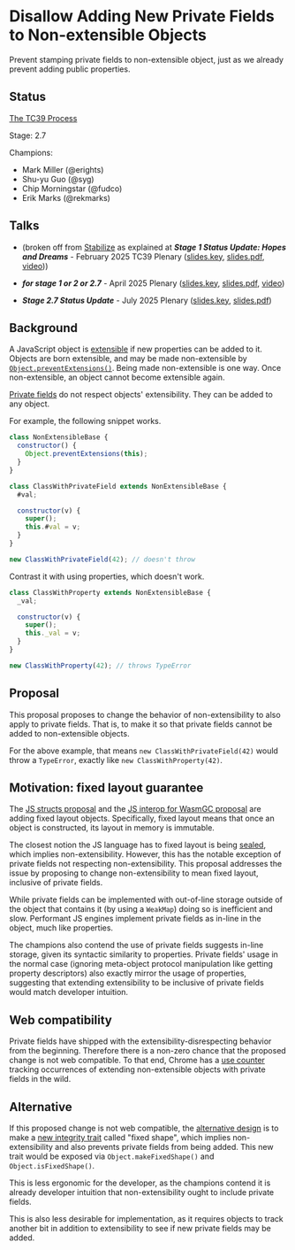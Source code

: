 # Disallow Adding New Private Fields to Non-extensible Objects

Prevent stamping private fields to non-extensible object, just as we already prevent adding public properties.

## Status

[The TC39 Process](https://tc39.es/process-document/)

Stage: 2.7

Champions:
- Mark Miller (@erights)
- Shu-yu Guo (@syg)
- Chip Morningstar (@fudco)
- Erik Marks (@rekmarks)

## Talks

- (broken off from [Stabilize](https://github.com/tc39/proposal-stabilize) as explained at ***Stage 1 Status Update: Hopes and Dreams*** - February 2025 TC39 Plenary ([slides.key](./stabilize-talks/stabilize-stage1-status-update.key), [slides.pdf](./stabilize-talks/stabilize-stage1-status-update.pdf), [video](https://www.youtube.com/watch?v=oMPeo4faynY&list=PLzDw4TTug5O3vIAd4IR1Gp5t_46co_dv9)))

- ***for stage 1 or 2 or 2.7*** - April 2025 Plenary ([slides.key](./no-stamping-talks/non-extensible-applies-to-private.key), [slides.pdf](./no-stamping-talks/non-extensible-applies-to-private.pdf), [video](https://www.youtube.com/watch?v=ILkJTgcc_30&list=PLzDw4TTug5O3vIAd4IR1Gp5t_46co_dv9&index=27))

- ***Stage 2.7 Status Update*** - July 2025 Plenary ([slides.key](./no-stamping-talks/non-extensible-applies-to-private-update.key), [slides.pdf](./no-stamping-talks/non-extensible-applies-to-private-update.pdf))

## Background

A JavaScript object is [extensible](https://developer.mozilla.org/en-US/docs/Web/JavaScript/Reference/Global_Objects/Object/isExtensible) if new properties can be added to it. Objects are born extensible, and may be made non-extensible by [`Object.preventExtensions()`](https://developer.mozilla.org/en-US/docs/Web/JavaScript/Reference/Global_Objects/Object/preventExtensions). Being made non-extensible is one way. Once non-extensible, an object cannot become extensible again.

[Private fields](https://developer.mozilla.org/en-US/docs/Web/JavaScript/Reference/Classes/Private_properties) do not respect objects' extensibility. They can be added to any object.

For example, the following snippet works.

```javascript
class NonExtensibleBase {
  constructor() {
    Object.preventExtensions(this);
  }
}

class ClassWithPrivateField extends NonExtensibleBase {
  #val;

  constructor(v) {
    super();
    this.#val = v;
  }
}

new ClassWithPrivateField(42); // doesn't throw
```

Contrast it with using properties, which doesn't work.

```javascript
class ClassWithProperty extends NonExtensibleBase {
  _val;

  constructor(v) {
    super();
    this._val = v;
  }
}

new ClassWithProperty(42); // throws TypeError
```

## Proposal

This proposal proposes to change the behavior of non-extensibility to also apply to private fields. That is, to make it so that private fields cannot be added to non-extensible objects.

For the above example, that means `new ClassWithPrivateField(42)` would throw a `TypeError`, exactly like `new ClassWithProperty(42)`.

## Motivation: fixed layout guarantee

The [JS structs proposal](https://github.com/tc39/proposal-structs/) and the [JS interop for WasmGC proposal](https://github.com/WebAssembly/custom-descriptors/blob/main/proposals/custom-descriptors/Overview.md) are adding fixed layout objects. Specifically, fixed layout means that once an object is constructed, its layout in memory is immutable.

The closest notion the JS language has to fixed layout is being [sealed](https://developer.mozilla.org/en-US/docs/Web/JavaScript/Reference/Global_Objects/Object/seal), which implies non-extensibility. However, this has the notable exception of private fields not respecting non-extensibility. This proposal addresses the issue by proposing to change non-extensibility to mean fixed layout, inclusive of private fields.

While private fields can be implemented with out-of-line storage outside of the object that contains it (by using a `WeakMap`) doing so is inefficient and slow. Performant JS engines implement private fields as in-line in the object, much like properties.

The champions also contend the use of private fields suggests in-line storage, given its syntactic similarity to properties. Private fields' usage in the normal case (ignoring meta-object protocol manipulation like getting property descriptors) also exactly mirror the usage of properties, suggesting that extending extensibility to be inclusive of private fields would match developer intuition.

## Web compatibility

Private fields have shipped with the extensibility-disrespecting behavior from the beginning. Therefore there is a non-zero chance that the proposed change is not web compatible. To that end, Chrome has a [use counter](https://chromestatus.com/metrics/feature/timeline/popularity/5209) tracking occurrences of extending non-extensible objects with private fields in the wild.

## Alternative

If this proposed change is not web compatible, the [alternative design](https://github.com/tc39/proposal-stabilize) is to make a [new integrity trait](https://www.youtube.com/watch?v=oMPeo4faynY&list=PLzDw4TTug5O3vIAd4IR1Gp5t_46co_dv9) called "fixed shape", which implies non-extensibility and also prevents private fields from being added. This new trait would be exposed via `Object.makeFixedShape()` and `Object.isFixedShape()`.

This is less ergonomic for the developer, as the champions contend it is already developer intuition that non-extensibility ought to include private fields.

This is also less desirable for implementation, as it requires objects to track another bit in addition to extensibility to see if new private fields may be added.

